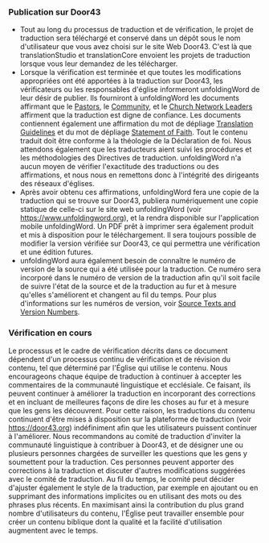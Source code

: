 ### Publication sur Door43

* Tout au long du processus de traduction et de vérification, le projet de traduction sera téléchargé et conservé dans un dépôt sous le nom d'utilisateur que vous avez choisi sur le site Web Door43. C'est là que translationStudio et translationCore envoient les projets de traduction lorsque vous leur demandez de les télécharger.
* Lorsque la vérification est terminée et que toutes les modifications appropriées ont été apportées à la traduction sur Door43, les vérificateurs ou les responsables d'église informeront unfoldingWord de leur désir de publier. Ils fourniront à unfoldingWord les documents affirmant que le [Pastors](../good/01.md), le [Community](../community-evaluation/01.md), et le [Church Network Leaders](../level3-approval/01.md) affirment que la traduction est digne de confiance. Les documents contiennent également une affirmation du mot de dépliage [Translation Guidelines](../../intro/translation-guidelines/01.md) et du mot de dépliage [Statement of Faith](../../intro/statement-of-faith/01.md). Tout le contenu traduit doit être conforme à la théologie de la Déclaration de foi. Nous attendons également que les traducteurs aient suivi les procédures et les méthodologies des Directives de traduction. unfoldingWord n'a aucun moyen de vérifier l'exactitude des traductions ou des affirmations, et nous nous en remettons donc à l'intégrité des dirigeants des réseaux d'églises.
* Après avoir obtenu ces affirmations, unfoldingWord fera une copie de la traduction qui se trouve sur Door43, publiera numériquement une copie statique de celle-ci sur le site web unfoldingWord (voir https://www.unfoldingword.org), et la rendra disponible sur l'application mobile unfoldingWord. Un PDF prêt à imprimer sera également produit et mis à disposition pour le téléchargement. Il sera toujours possible de modifier la version vérifiée sur Door43, ce qui permettra une vérification et une édition futures.
* unfoldingWord aura également besoin de connaître le numéro de version de la source qui a été utilisée pour la traduction. Ce numéro sera incorporé dans le numéro de version de la traduction afin qu'il soit facile de suivre l'état de la source et de la traduction au fur et à mesure qu'elles s'améliorent et changent au fil du temps. Pour plus d'informations sur les numéros de version, voir [Source Texts and Version Numbers](../../translate/translate-source-version/01.md).

### Vérification en cours

Le processus et le cadre de vérification décrits dans ce document dépendent d'un processus continu de vérification et de révision du contenu, tel que déterminé par l'Église qui utilise le contenu. Nous encourageons chaque équipe de traduction à continuer à accepter les commentaires de la communauté linguistique et ecclésiale. Ce faisant, ils peuvent continuer à améliorer la traduction en incorporant des corrections et en incluant de meilleures façons de dire les choses au fur et à mesure que les gens les découvrent. Pour cette raison, les traductions du contenu continuent d'être mises à disposition sur la plateforme de traduction (voir https://door43.org) indéfiniment afin que les utilisateurs puissent continuer à l'améliorer. Nous recommandons au comité de traduction d'inviter la communauté linguistique à contribuer à Door43, et de désigner une ou plusieurs personnes chargées de surveiller les questions que les gens y soumettent pour la traduction. Ces personnes peuvent apporter des corrections à la traduction et discuter d'autres modifications suggérées avec le comité de traduction. Au fil du temps, le comité peut décider d'ajuster également le style de la traduction, par exemple en ajoutant ou en supprimant des informations implicites ou en utilisant des mots ou des phrases plus récents. En maximisant ainsi la contribution du plus grand nombre d'utilisateurs du contenu, l'Église peut travailler ensemble pour créer un contenu biblique dont la qualité et la facilité d'utilisation augmentent avec le temps.
